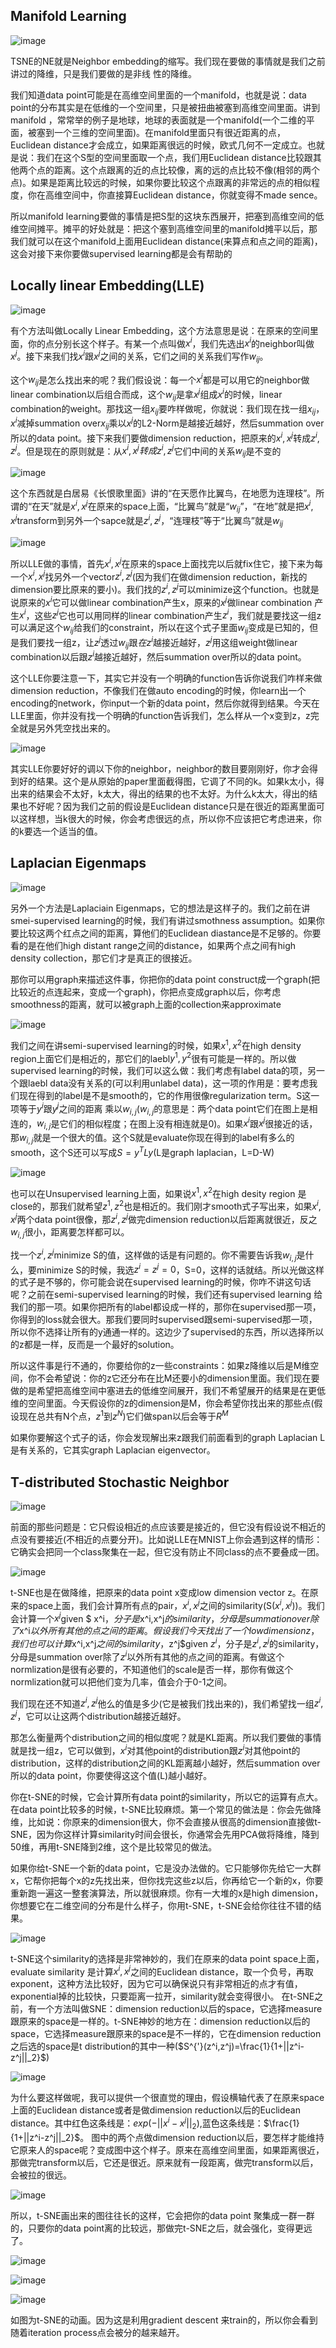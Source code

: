 ## Manifold Learning

![image](res/chapter26-1.png)



TSNE的NE就是Neighbor embedding的缩写。我们现在要做的事情就是我们之前讲过的降维，只是我们要做的是非线 性的降维。

我们知道data point可能是在高维空间里面的一个manifold，也就是说：data point的分布其实是在低维的一个空间里，只是被扭曲被塞到高维空间里面。讲到manifold ，常常举的例子是地球，地球的表面就是一个manifold(一个二维的平面，被塞到一个三维的空间里面)。在manifold里面只有很近距离的点，Euclidean distance才会成立，如果距离很远的时候，欧式几何不一定成立。也就是说：我们在这个S型的空间里面取一个点，我们用Euclidean distance比较跟其他两个点的距离。这个点跟离的近的点比较像，离的远的点比较不像(相邻的两个点)。如果是距离比较远的时候，如果你要比较这个点跟离的非常远的点的相似程度，你在高维空间中，你直接算Euclidean distance，你就变得不made sence。

所以manifold learning要做的事情是把S型的这块东西展开，把塞到高维空间的低维空间摊平。摊平的好处就是：把这个塞到高维空间里的manifold摊平以后，那我们就可以在这个manifold上面用Euclidean distance(来算点和点之间的距离)，这会对接下来你要做supervised learning都是会有帮助的

## Locally linear Embedding(LLE)



![image](res/chapter26-2.png)



有个方法叫做Locally Linear Embedding，这个方法意思是说：在原来的空间里面，你的点分别长这个样子。有某一个点叫做$x^i$，我们先选出$x^i$的neighbor叫做$x^j$。接下来我们找$x^i$跟$x^j$之间的关系，它们之间的关系我们写作$w_{ij}$。

这个$w_{ij}$是怎么找出来的呢？我们假设说：每一个$x^i$都是可以用它的neighbor做linear combination以后组合而成，这个$w_{ij}$是拿$x^j$组成$x^i$的时候，linear combination的weight。那找这一组$x_{ij}$要咋样做呢，你就说：我们现在找一组$x_{ij}$，$x^i$减掉summation over$x_{ij}$乘以$x^j$的L2-Norm是越接近越好，然后summation over所以的data point。接下来我们要做dimension reduction，把原来的$x^i,x^j$转成$z^i,z^j$。但是现在的原则就是：从$x^i,x^j 转成 z^i,z^j$它们中间的关系$w_{ij}$是不变的



![image](res/chapter26-3.png)



这个东西就是白居易《长恨歌里面》讲的“在天愿作比翼鸟，在地愿为连理枝”。所谓的“在天”就是$x^i,x^j$在原来的space上面，“比翼鸟”就是“$w_{ij}$”，“在地”就是把$x^i,x^j$transform到另外一个sapce就是$z^i,z^j$，“连理枝”等于“比翼鸟”就是$w_{ij}$



![image](res/chapter26-4.png)



所以LLE做的事情，首先$x^i,x^j$在原来的space上面找完以后就fix住它，接下来为每一个$x^i,x^j$找另外一个vector$z^i,z^j$(因为我们在做dimension reduction，新找的dimension要比原来的要小)。我们找的$z^i,z^j$可以minimize这个function。也就是说原来的$x^i$它可以做linear combination产生x，原来的$x^j$做linear combination 产生$x^i$，这些$z^j$它也可以用同样的linear combination产生$z^i$，我们就是要找这一组z可以满足这个$w_{ij}$给我们的constraint，所以在这个式子里面$w_{ij}$变成是已知的，但是我们要找一组z，让$z^j$透过$w_{ij}$跟$在z^i$越接近越好，$z^j$用这组weight做linear combination以后跟$z^i$越接近越好，然后summation over所以的data point。


这个LLE你要注意一下，其实它并没有一个明确的function告诉你说我们咋样来做dimension reduction，不像我们在做auto encoding的时候，你learn出一个encoding的network，你input一个新的data point，然后你就得到结果。今天在LLE里面，你并没有找一个明确的function告诉我们，怎么样从一个x变到z，z完全就是另外凭空找出来的。

![image](res/chapter26-5.png)



其实LLE你要好好的调以下你的neighbor，neighbor的数目要刚刚好，你才会得到好的结果。这个是从原始的paper里面截得图，它调了不同的k。如果k太小，得出来的结果会不太好，k太大，得出的结果的也不太好。为什么k太大，得出的结果也不好呢？因为我们之前的假设是Euclidean distance只是在很近的距离里面可以这样想，当k很大的时候，你会考虑很远的点，所以你不应该把它考虑进来，你的k要选一个适当的值。

## Laplacian Eigenmaps

![image](res/chapter26-6.png)



另外一个方法是Laplaciain Eigenmaps，它的想法是这样子的。我们之前在讲smei-supervised learning的时候，我们有讲过smothness assumption。如果你要比较这两个红点之间的距离，算他们的Euclidean diastance是不足够的。你要看的是在他们high distant range之间的distance，如果两个点之间有high density collection，那它们才是真正的很接近。

那你可以用graph来描述这件事，你把你的data point construct成一个graph(把比较近的点连起来，变成一个graph)，你把点变成graph以后，你考虑smoothness的距离，就可以被graph上面的collection来approximate

![image](res/chapter26-7.png)



我们之间在讲semi-supervised learning的时候，如果$x^1,x^2$在high density region上面它们是相近的，那它们的laebl$y^1,y^2$很有可能是一样的。所以做supervised learning的时候，我们可以这么做：我们考虑有label data的项，另一个跟laebl data没有关系的(可以利用unlabel data)，这一项的作用是：要考虑我们现在得到的label是不是smooth的，它的作用很像regularization term。S这一项等于$y^i$跟$y^j$之间的距离 乘以$w_{i,j}$($w_{i,j}$的意思是：两个data point它们在图上是相连的，$w_{i,j}$是它们的相似程度；在图上没有相连就是0)。如果$x^i$跟$x^j$很接近的话，那$w_{i,j}$就是一个很大的值。这个S就是evaluate你现在得到的label有多么的smooth，这个S还可以写成$S=y^TLy$(L是graph laplacian，L=D-W)

![image](res/chapter26-8.png)



也可以在Unsupervised learning上面，如果说$x^1,x^2$在high desity region 是close的，那我们就希望$z^1,z^2$也是相近的。我们刚才smooth式子写出来，如果$x^i,x^j$两个data point很像，那$z^i,z^j$做完dimension reduction以后距离就很近，反之$w_{i,j}$很小，距离要怎样都可以。

找一个$z^i,z^j$minimize S的值，这样做的话是有问题的。你不需要告诉我$w_{i,j}$是什么，要minimize S的时候，我选$z^i=z^j=0$，S=0，这样的话就结。所以光做这样的式子是不够的，你可能会说在supervised learning的时候，你咋不讲这句话呢？之前在semi-supervised learning的时候，我们还有supervised learning 给我们的那一项。如果你把所有的label都设成一样的，那你在supervised那一项，你得到的loss就会很大。那我们要同时supervised跟semi-supervised那一项，所以你不选择让所有的y通通一样的。这边少了supervised的东西，所以选择所以的z都是一样，反而是一个最好的solution。

所以这件事是行不通的，你要给你的z一些constraints：如果z降维以后是M维空间，你不会希望说：你的z它还分布在比M还要小的dimension里面。我们现在要做的是希望把高维空间中塞进去的低维空间展开，我们不希望展开的结果是在更低维的空间里面。今天假设你的z的dimension是M，你会希望你找出来的那些点(假设现在总共有N个点，$z^1$到$z^N$)它们做span以后会等于$R^M$

如果你要解这个式子的话，你会发现解出来z跟我们前面看到的graph Laplacian L是有关系的，它其实graph Laplacian eigenvector。

## T-distributed Stochastic Neighbor

![image](res/chapter26-9.png)





前面的那些问题是：它只假设相近的点应该要是接近的，但它没有假设说不相近的点没有要接近(不相近的点要分开)。比如说LLE在MNIST上你会遇到这样的情形：它确实会把同一个class聚集在一起，但它没有防止不同class的点不要叠成一团。

![image](res\chapter26-10.png)



t-SNE也是在做降维，把原来的data point x变成low dimension vector z。在原来的space上面，我们会计算所有点的pair，$x^i,x^j$之间的similarity(S($x^i,x^j$))。我们会计算一个$x^j$given $ x^i$，分子是$x^i,x^j$的similarity，分母是summation over除了$x^i$以外所有其他的点之间的距离。假设我们今天找出了一个low dimension z，我们也可以计算$x^i,x^j$之间的similarity，$z^j$given $z^i$，分子是$z^i,z^j$的similarity，分母是summation over除了$z^i$以外所有其他的点之间的距离。有做这个normlization是很有必要的，不知道他们的scale是否一样，那你有做这个normlization就可以把他们变为几率，值会介于0-1之间。

我们现在还不知道$z^i,z^j$他么的值是多少(它是被我们找出来的)，我们希望找一组$z^i,z^j$，它可以让这两个distribution越接近越好。

那怎么衡量两个distribution之间的相似度呢？就是KL距离。所以我们要做的事情就是找一组z，它可以做到，$x^i$对其他point的distribution跟$z^i$对其他point的distribution，这样的distribution之间的KL距离越小越好，然后summation over 所以的data point，你要使得这这个值(L)越小越好。




你在t-SNE的时候，它会计算所有data point的similarity，所以它的运算有点大。在data point比较多的时候，t-SNE比较麻烦。第一个常见的做法是：你会先做降维，比如说：你原来的dimension很大，你不会直接从很高的dimension直接做t-SNE，因为你这样计算similarity时间会很长，你通常会先用PCA做将降维，降到50维，再用t-SNE降到2维，这个是比较常见的做法。

如果你给t-SNE一个新的data point，它是没办法做的。它只能够你先给它一大群x，它帮你把每个x的z先找出来，但你找完这些z以后，你再给它一个新的x，你要重新跑一遍这一整套演算法，所以就很麻烦。你有一大堆的x是high dimension，你想要它在二维空间的分布是什么样子，你用t-SNE，t-SNE会给你往往不错的结果。

![image](res/chapter26-11.png)



t-SNE这个similarity的选择是非常神妙的，我们在原来的data point space上面，evaluate similarity 是计算$x^i,x^j$之间的Euclidean distance，取一个负号，再取exponent，这种方法比较好，因为它可以确保说只有非常相近的点才有值，exponential掉的比较快，只要距离一拉开，similarity就会变得很小。 在t-SNE之前，有一个方法叫做SNE：dimension reduction以后的space，它选择measure跟原来的space是一样的。t-SNE神妙的地方在：dimension reduction以后的space，它选择measure跟原来的space是不一样的，它在dimension reduction之后选的space是t distribution的其中一种($S^{'}(z^i,z^j)=\frac{1}{1+||z^i-z^j||_2}$)



![image](res/chapter26-12.png)

为什么要这样做呢，我可以提供一个很直觉的理由，假设横轴代表了在原来space上面的Euclidean distance或者是做dimension reduction以后的Euclidean distance。其中红色这条线是：$exp(-||x^i-x^j||_2)$,蓝色这条线是：$\frac{1}{1+||z^i-z^j||_2}$。 图中的两个点做dimension reduction以后，要怎样才能维持它原来人的space呢？变成图中这个样子。原来在高维空间里面，如果距离很近，那做完transform以后，它还是很近。原来就有一段距离，做完transform以后，会被拉的很远。



![image](res/chapter26-13.png)



所以，t-SNE画出来的图往往长的这样，它会把你的data point 聚集成一群一群的，只要你的data point离的比较远，那做完t-SNE之后，就会强化，变得更远了。

![image](res/chapter26-14.png)



![image](res/chapter26-15.png)



![image](res/chapter26-16.png)



如图为t-SNE的动画。因为这是利用gradient descent 来train的，所以你会看到随着iteration process点会被分的越来越开。

















